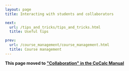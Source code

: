 ```yaml
---
layout: page
title: Interacting with students and collaborators

next:
  url: /tips_and_tricks/tips_and_tricks.html
  title: Useful tips

prev:
  url: /course_management/course_management.html
  title: Course management
---
```


**This page moved to ["Collaboration" in the CoCalc Manual](https://doc.cocalc.com/teaching-interactions.html)**

